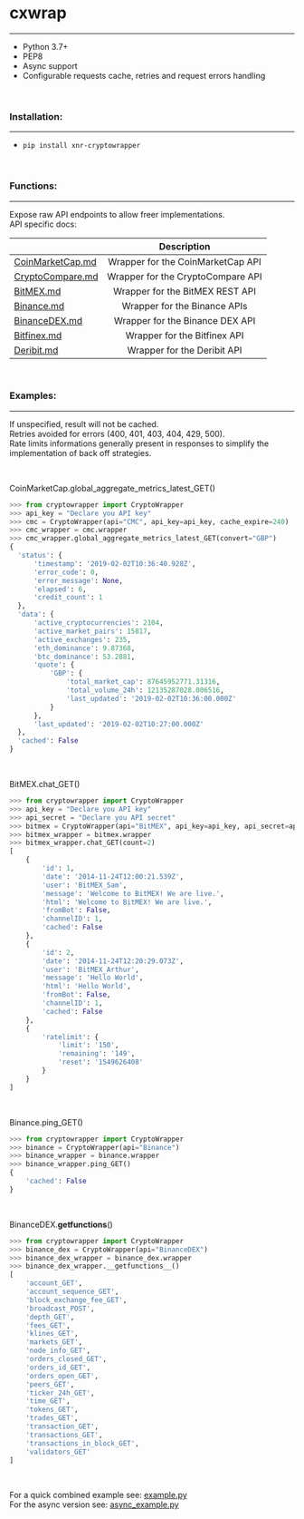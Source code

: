 # cxwrap
---

- Python 3.7+
- PEP8
- Async support
- Configurable requests cache, retries and request errors handling

<br/>

### Installation:
---

- `pip install xnr-cryptowrapper`

<br />

### Functions:
---

Expose raw API endpoints to allow freer implementations.<br/>
API specific docs:<br/>

|                                                |            Description            |
|------------------------------------------------|:---------------------------------:|
| [CoinMarketCap.md](/bin/docs/CoinMarketCap.md) | Wrapper for the CoinMarketCap API |
| [CryptoCompare.md](/bin/docs/CryptoCompare.md) | Wrapper for the CryptoCompare API |
|               [BitMEX.md](/bin/docs/BitMEX.md) | Wrapper for the BitMEX REST API   |
|             [Binance.md](/bin/docs/Binance.md) | Wrapper for the Binance APIs      |
|       [BinanceDEX.md](/bin/docs/BinanceDEX.md) | Wrapper for the Binance DEX API   |
|           [Bitfinex.md](/bin/docs/Bitfinex.md) | Wrapper for the Bitfinex API      |
|             [Deribit.md](/bin/docs/Deribit.md) | Wrapper for the Deribit API       |

<br/>

### Examples:
---

If unspecified, result will not be cached.<br/>
Retries avoided for errors (400, 401, 403, 404, 429, 500).<br/>
Rate limits informations generally present in responses to simplify the implementation of back off strategies.

<br />

CoinMarketCap.global_aggregate_metrics_latest_GET()
```python
>>> from cryptowrapper import CryptoWrapper
>>> api_key = "Declare you API key"
>>> cmc = CryptoWrapper(api="CMC", api_key=api_key, cache_expire=240)
>>> cmc_wrapper = cmc.wrapper
>>> cmc_wrapper.global_aggregate_metrics_latest_GET(convert="GBP")
{
  'status': {
      'timestamp': '2019-02-02T10:36:40.928Z',
      'error_code': 0,
      'error_message': None,
      'elapsed': 6,
      'credit_count': 1
  },
  'data': {
      'active_cryptocurrencies': 2104,
      'active_market_pairs': 15817,
      'active_exchanges': 235,
      'eth_dominance': 9.87368,
      'btc_dominance': 53.2881,
      'quote': {
          'GBP': {
              'total_market_cap': 87645952771.31316,
              'total_volume_24h': 12135287028.006516,
              'last_updated': '2019-02-02T10:36:00.000Z'
          }
      },
      'last_updated': '2019-02-02T10:27:00.000Z'
  },
  'cached': False
}
```

<br/>

BitMEX.chat_GET()
```python
>>> from cryptowrapper import CryptoWrapper
>>> api_key = "Declare you API key"
>>> api_secret = "Declare you API secret"
>>> bitmex = CryptoWrapper(api="BitMEX", api_key=api_key, api_secret=api_secret)
>>> bitmex_wrapper = bitmex.wrapper
>>> bitmex_wrapper.chat_GET(count=2)
[
    {
        'id': 1,
        'date': '2014-11-24T12:00:21.539Z',
        'user': 'BitMEX_Sam',
        'message': 'Welcome to BitMEX! We are live.',
        'html': 'Welcome to BitMEX! We are live.',
        'fromBot': False,
        'channelID': 1,
        'cached': False
    },
    {
        'id': 2,
        'date': '2014-11-24T12:20:29.073Z',
        'user': 'BitMEX_Arthur',
        'message': 'Hello World',
        'html': 'Hello World',
        'fromBot': False,
        'channelID': 1,
        'cached': False
    },
    {
        'ratelimit': {
            'limit': '150',
            'remaining': '149',
            'reset': '1549626408'
        }
    }
]
```

<br/>

Binance.ping_GET()
```python
>>> from cryptowrapper import CryptoWrapper
>>> binance = CryptoWrapper(api="Binance")
>>> binance_wrapper = binance.wrapper
>>> binance_wrapper.ping_GET()
{
    'cached': False
}
```

<br/>

BinanceDEX.__getfunctions__()
```python
>>> from cryptowrapper import CryptoWrapper
>>> binance_dex = CryptoWrapper(api="BinanceDEX")
>>> binance_dex_wrapper = binance_dex.wrapper
>>> binance_dex_wrapper.__getfunctions__()
[
    'account_GET',
    'account_sequence_GET',
    'block_exchange_fee_GET',
    'broadcast_POST',
    'depth_GET',
    'fees_GET',
    'klines_GET',
    'markets_GET',
    'node_info_GET',
    'orders_closed_GET',
    'orders_id_GET',
    'orders_open_GET',
    'peers_GET',
    'ticker_24h_GET',
    'time_GET',
    'tokens_GET',
    'trades_GET',
    'transaction_GET',
    'transactions_GET',
    'transactions_in_block_GET',
    'validators_GET'
]
```

<br/>

For a quick combined example see: [example.py](/test/example.py)<br/>
For the async version see: [async_example.py](/test/async_example.py)

